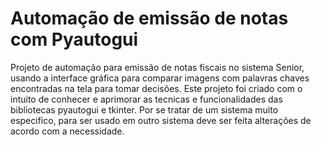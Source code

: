 # Automação de emissão de notas com Pyautogui
 Projeto de automação para emissão de notas fiscais no sistema Senior, usando a interface gráfica para comparar imagens com palavras chaves encontradas na tela para tomar decisões.
 Este projeto foi criado com o intuito de conhecer e aprimorar as tecnicas e funcionalidades das bibliotecas pyautogui e tkinter.
 Por se tratar de um sistema muito especifico, para ser usado em outro sistema deve ser feita alterações de acordo com a necessidade.
